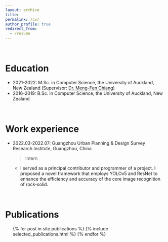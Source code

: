 ```yaml
---
layout: archive
title: 
permalink: /cv/
author_profile: true
redirect_from:
  - /resume
---
```



<br>

# Education
* 2021-2022: M.Sc. in Computer Science, the University of Auckland, New Zealand (Supervisor: [Dr. Meng-Fen Chiang](https://ankechiang.github.io/))
* 2016-2019: B.Sc. in Computer Science, the University of Auckland, New Zealand

<br>

Work experience
======
* 2022.03-2022.07: Guangzhou Urban Planning & Design Survey Research Institute, Guangzhou, China
  > Intern
  * I served as a principal contributor and programmer of a project. I proposed a novel framework that employs YOLOv5 and ResNet to enhance the efficiency and accuracy of the core image recognition of rock-solid.

<br>

Publications
======
  <ul>{% for post in site.publications %}
    {% include selected_publications.html %}
  {% endfor %}</ul>
 
